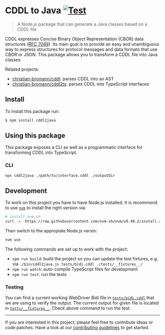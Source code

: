 CDDL to Java [![Test](https://github.com/christian-bromann/cddl2java/actions/workflows/test.yml/badge.svg)](https://github.com/christian-bromann/cddl2java/actions/workflows/test.yml)
==================

> A Node.js package that can generate a Java classes based on a CDDL file

CDDL expresses Concise Binary Object Representation (CBOR) data structures ([RFC 7049](https://tools.ietf.org/html/rfc7049)). Its main goal is to provide an easy and unambiguous way to express structures for protocol messages and data formats that use CBOR or JSON. This package allows you to transform a CDDL file into Java classes.

Related projects:
- [christian-bromann/cddl](https://github.com/christian-bromann/cddl): parses CDDL into an AST
- [christian-bromann/cddl2ts](https://github.com/christian-bromann/cddl2ts): parses CDDL into TypeScript interfaces

## Install

To install this package run:

```sh
$ npm install cddl2java
```

## Using this package

This package exposes a CLI as well as a programmatic interface for transforming CDDL into TypeScript.

### CLI

```sh
npx cddl2java ./path/to/interface.cddl ./outputDir
```

## Development

To work on this project you have to have Node.js installed. It is recommend to use [`nvm`](https://github.com/nvm-sh/nvm) to install the right version via:

```sh
# install nvm.sh
curl -o- https://raw.githubusercontent.com/nvm-sh/nvm/v0.40.2/install.sh | bash
```

Then switch to the appropiate Node.js versio:

```sh
nvm use
```

The following commands are set up to work with the project:

- `npm run build`: build the project so you can update the test fixtures, e.g. via `./bin/cddl2java.js tests/bidi.cddl ./tests/__fixtures__/`
- `npm run watch`: auto-compile TypeScript files for development
- `npm run test`: run the tests

### Testing

You can find a current working WebDriver Bidi file in [`tests/bidi.cddl`](./tests/bidi.cddl) that we are using to verify the output. The current output for given file is located in [`tests/__fixtures__`](./tests/__fixtures__). Check above command to run the test.

---

If you are interested in this project, please feel free to contribute ideas or code patches. Have a look at our [contributing guidelines](https://github.com/christian-bromann/cddl2java/blob/master/CONTRIBUTING.md) to get started.
